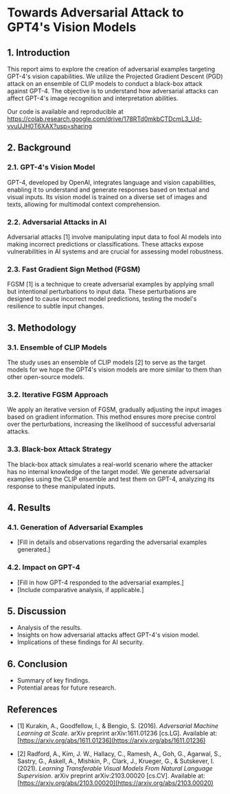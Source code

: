 # Towards Adversarial Attack to GPT4's Vision Models

## 1. Introduction

This report aims to explore the creation of adversarial examples targeting GPT-4's vision capabilities. We utilize the Projected Gradient Descent (PGD) attack on an ensemble of CLIP models to conduct a black-box attack against GPT-4. The objective is to understand how adversarial attacks can affect GPT-4's image recognition and interpretation abilities.

Our code is available and reproducible at https://colab.research.google.com/drive/178RTd0mkbCTDcmL3_Ud-vvuUJH0T6XAX?usp=sharing

## 2. Background
### 2.1. GPT-4's Vision Model
GPT-4, developed by OpenAI, integrates language and vision capabilities, enabling it to understand and generate responses based on textual and visual inputs. Its vision model is trained on a diverse set of images and texts, allowing for multimodal context comprehension.

### 2.2. Adversarial Attacks in AI
Adversarial attacks [1] involve manipulating input data to fool AI models into making incorrect predictions or classifications. These attacks expose vulnerabilities in AI systems and are crucial for assessing model robustness.

### 2.3. Fast Gradient Sign Method (FGSM)
FGSM [1] is a technique to create adversarial examples by applying small but intentional perturbations to input data. These perturbations are designed to cause incorrect model predictions, testing the model's resilience to subtle input changes.

## 3. Methodology
### 3.1. Ensemble of CLIP Models
The study uses an ensemble of CLIP models [2] to serve as the target models for we hope the GPT4's vision models are more similar to them than other open-source models.

### 3.2. Iterative FGSM Approach
We apply an iterative version of FGSM, gradually adjusting the input images based on gradient information. This method ensures more precise control over the perturbations, increasing the likelihood of successful adversarial attacks.

### 3.3. Black-box Attack Strategy
The black-box attack simulates a real-world scenario where the attacker has no internal knowledge of the target model. We generate adversarial examples using the CLIP ensemble and test them on GPT-4, analyzing its response to these manipulated inputs.


## 4. Results

### 4.1. Generation of Adversarial Examples
- [Fill in details and observations regarding the adversarial examples generated.]

### 4.2. Impact on GPT-4
- [Fill in how GPT-4 responded to the adversarial examples.]
- [Include comparative analysis, if applicable.]

## 5. Discussion

- Analysis of the results.
- Insights on how adversarial attacks affect GPT-4's vision model.
- Implications of these findings for AI security.

## 6. Conclusion

- Summary of key findings.
- Potential areas for future research.


## References

- [1] Kurakin, A., Goodfellow, I., & Bengio, S. (2016). *Adversarial Machine Learning at Scale*. arXiv preprint arXiv:1611.01236 [cs.LG]. Available at: [https://arxiv.org/abs/1611.01236](https://arxiv.org/abs/1611.01236)

- [2] Radford, A., Kim, J. W., Hallacy, C., Ramesh, A., Goh, G., Agarwal, S., Sastry, G., Askell, A., Mishkin, P., Clark, J., Krueger, G., & Sutskever, I. (2021). *Learning Transferable Visual Models From Natural Language Supervision*. arXiv preprint arXiv:2103.00020 [cs.CV]. Available at: [https://arxiv.org/abs/2103.00020](https://arxiv.org/abs/2103.00020)


